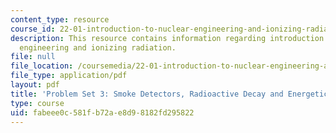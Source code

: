```yaml
---
content_type: resource
course_id: 22-01-introduction-to-nuclear-engineering-and-ionizing-radiation-fall-2015
description: This resource contains information regarding introduction to nuclear
  engineering and ionizing radiation.
file: null
file_location: /coursemedia/22-01-introduction-to-nuclear-engineering-and-ionizing-radiation-fall-2015/fabeee0c581fb72ae8d98182fd295822_MIT22_01F15_ps3.pdf
file_type: application/pdf
layout: pdf
title: 'Problem Set 3: Smoke Detectors, Radioactive Decay and Energetics'
type: course
uid: fabeee0c-581f-b72a-e8d9-8182fd295822
---
```

